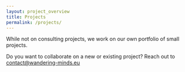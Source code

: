 ```yaml
---
layout: project_overview
title: Projects
permalink: /projects/
---
```


While not on consulting projects, we work on our own portfolio of small projects.

Do you want to collaborate on a new or existing project? Reach out to [contact@wandering-minds.eu](mailto:contact@wandering-minds.eu)